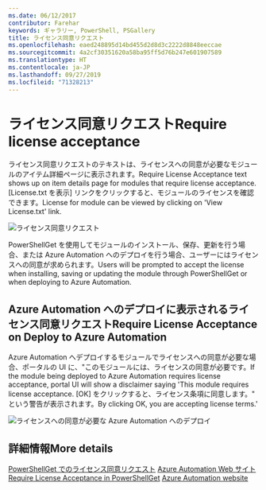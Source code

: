 ```yaml
---
ms.date: 06/12/2017
contributor: Farehar
keywords: ギャラリー, PowerShell, PSGallery
title: ライセンス同意リクエスト
ms.openlocfilehash: eaed248895d14bd455d2d8d3c2222d8848eeccae
ms.sourcegitcommit: 4a2cf30351620a58ba95ff5d76b247e601907589
ms.translationtype: HT
ms.contentlocale: ja-JP
ms.lasthandoff: 09/27/2019
ms.locfileid: "71328213"
---
```

# <a name="require-license-acceptance"></a><span data-ttu-id="e8a89-103">ライセンス同意リクエスト</span><span class="sxs-lookup"><span data-stu-id="e8a89-103">Require license acceptance</span></span>

<span data-ttu-id="e8a89-104">ライセンス同意リクエストのテキストは、ライセンスへの同意が必要なモジュールのアイテム詳細ページに表示されます。</span><span class="sxs-lookup"><span data-stu-id="e8a89-104">Require License Acceptance text shows up on item details page for modules that require license acceptance.</span></span> <span data-ttu-id="e8a89-105">[License.txt を表示] リンクをクリックすると、モジュールのライセンスを確認できます。</span><span class="sxs-lookup"><span data-stu-id="e8a89-105">License for module can be viewed by clicking on 'View License.txt' link.</span></span>

![ライセンス同意リクエスト](../../Images/RequireLicenseAcceptance.png)

<span data-ttu-id="e8a89-107">PowerShellGet を使用してモジュールのインストール、保存、更新を行う場合、または Azure Automation へのデプロイを行う場合、ユーザーにはライセンスへの同意が求められます。</span><span class="sxs-lookup"><span data-stu-id="e8a89-107">Users will be prompted to accept the license when installing, saving or updating the module through PowerShellGet or when deploying to Azure Automation.</span></span>

## <a name="require-license-acceptance-on-deploy-to-azure-automation"></a><span data-ttu-id="e8a89-108">Azure Automation へのデプロイに表示されるライセンス同意リクエスト</span><span class="sxs-lookup"><span data-stu-id="e8a89-108">Require License Acceptance on Deploy to Azure Automation</span></span>

<span data-ttu-id="e8a89-109">Azure Automation へデプロイするモジュールでライセンスへの同意が必要な場合、ポータルの UI に、"このモジュールには、ライセンスの同意が必要です。</span><span class="sxs-lookup"><span data-stu-id="e8a89-109">If the module being deployed to Azure Automation requires license acceptance, portal UI will show a disclaimer saying 'This module requires license acceptance.</span></span> <span data-ttu-id="e8a89-110">[OK] をクリックすると、ライセンス条項に同意します。" という警告が表示されます。</span><span class="sxs-lookup"><span data-stu-id="e8a89-110">By clicking OK, you are accepting license terms.'</span></span>

![ライセンスへの同意が必要な Azure Automation へのデプロイ](../../Images/DeployToAzureAutomationRequireLicenseAcceptanceDisclaimer.png)

## <a name="more-details"></a><span data-ttu-id="e8a89-112">詳細情報</span><span class="sxs-lookup"><span data-stu-id="e8a89-112">More details</span></span>

<span data-ttu-id="e8a89-113">[PowerShellGet でのライセンス同意リクエスト](../../concepts/module-license-acceptance.md)
[Azure Automation Web サイト](/azure/automation)</span><span class="sxs-lookup"><span data-stu-id="e8a89-113">[Require License Acceptance in PowerShellGet](../../concepts/module-license-acceptance.md)
[Azure Automation website](/azure/automation)</span></span>
